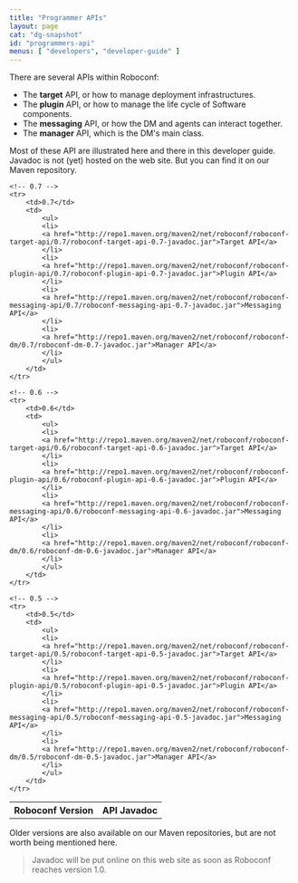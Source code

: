 ```yaml
---
title: "Programmer APIs"
layout: page
cat: "dg-snapshot"
id: "programmers-api"
menus: [ "developers", "developer-guide" ]
---
```


There are several APIs within Roboconf:

* The **target** API, or how to manage deployment infrastructures.
* The **plugin** API, or how to manage the life cycle of Software components.
* The **messaging** API, or how the DM and agents can interact together.
* The **manager** API, which is the DM's main class.

Most of these API are illustrated here and there in this developer guide.  
Javadoc is not (yet) hosted on the web site. But you can find it on our Maven repository.


<table id="apis-table">
	<tr>
		<th><span class="octicon octicon-pin"></span> Roboconf Version</th>
		<th>API Javadoc</th>
	</tr>
	
	<!-- 0.7 -->
	<tr>
		<td>0.7</td>
		<td>
			<ul>
			<li>
			<a href="http://repo1.maven.org/maven2/net/roboconf/roboconf-target-api/0.7/roboconf-target-api-0.7-javadoc.jar">Target API</a>
			</li>
			<li>
			<a href="http://repo1.maven.org/maven2/net/roboconf/roboconf-plugin-api/0.7/roboconf-plugin-api-0.7-javadoc.jar">Plugin API</a>
			</li>
			<li>
			<a href="http://repo1.maven.org/maven2/net/roboconf/roboconf-messaging-api/0.7/roboconf-messaging-api-0.7-javadoc.jar">Messaging API</a>
			</li>
			<li>
			<a href="http://repo1.maven.org/maven2/net/roboconf/roboconf-dm/0.7/roboconf-dm-0.7-javadoc.jar">Manager API</a>
			</li>
			</ul>
		</td>
	</tr>
	
	<!-- 0.6 -->
	<tr>
		<td>0.6</td>
		<td>
			<ul>
			<li>
			<a href="http://repo1.maven.org/maven2/net/roboconf/roboconf-target-api/0.6/roboconf-target-api-0.6-javadoc.jar">Target API</a>
			</li>
			<li>
			<a href="http://repo1.maven.org/maven2/net/roboconf/roboconf-plugin-api/0.6/roboconf-plugin-api-0.6-javadoc.jar">Plugin API</a>
			</li>
			<li>
			<a href="http://repo1.maven.org/maven2/net/roboconf/roboconf-messaging-api/0.6/roboconf-messaging-api-0.6-javadoc.jar">Messaging API</a>
			</li>
			<li>
			<a href="http://repo1.maven.org/maven2/net/roboconf/roboconf-dm/0.6/roboconf-dm-0.6-javadoc.jar">Manager API</a>
			</li>
			</ul>
		</td>
	</tr>
	
	<!-- 0.5 -->
	<tr>
		<td>0.5</td>
		<td>
			<ul>
			<li>
			<a href="http://repo1.maven.org/maven2/net/roboconf/roboconf-target-api/0.5/roboconf-target-api-0.5-javadoc.jar">Target API</a>
			</li>
			<li>
			<a href="http://repo1.maven.org/maven2/net/roboconf/roboconf-plugin-api/0.5/roboconf-plugin-api-0.5-javadoc.jar">Plugin API</a>
			</li>
			<li>
			<a href="http://repo1.maven.org/maven2/net/roboconf/roboconf-messaging-api/0.5/roboconf-messaging-api-0.5-javadoc.jar">Messaging API</a>
			</li>
			<li>
			<a href="http://repo1.maven.org/maven2/net/roboconf/roboconf-dm/0.5/roboconf-dm-0.5-javadoc.jar">Manager API</a>
			</li>
			</ul>
		</td>
	</tr>
</table>

Older versions are also available on our Maven repositories, but are not worth being mentioned here.

> Javadoc will be put online on this web site as soon as Roboconf reaches version 1.0.
